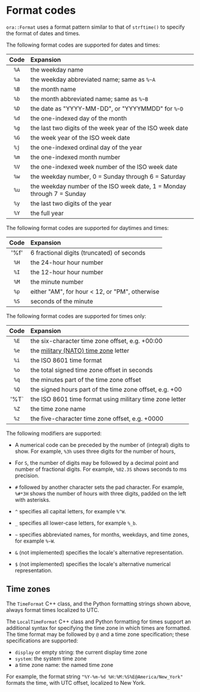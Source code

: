 # Format codes

`ora::Format` uses a format pattern similar to that of `strftime()` to specify
the format of dates and times.

The following format codes are supported for dates and times:

| Code | Expansion |
|:----:|:----------|
| `%A` | the weekday name |
| `%a` | the weekday abbreviated name; same as `%~A` |
| `%B` | the month name |
| `%b` | the month abbreviated name; same as `%~B` |
| `%D` | the date as "YYYY-MM-DD", or "YYYYMMDD" for `%~D` |
| `%d` | the one-indexed day of the month |
| `%g` | the last two digits of the week year of the ISO week date |
| `%G` | the week year of the ISO week date |
| `%j` | the one-indexed ordinal day of the year |
| `%m` | the one-indexed month number |
| `%V` | the one-indexed week number of the ISO week date |
| `%w` | the weekday number, 0 = Sunday through 6 = Saturday |
| `%u` | the weekday number of the ISO week date, 1 = Monday through 7 = Sunday |
| `%y` | the last two digits of the year |
| `%Y` | the full year |

The following format codes are supported for daytimes and times:

| Code | Expansion |
|:----:|:----------|
| '%f' | 6 fractional digits (truncated) of seconds |
| `%H` | the 24-hour hour number |
| `%I` | the 12-hour hour number |
| `%M` | the minute number |
| `%p` | either "AM", for hour < 12, or "PM", otherwise |
| `%S` | seconds of the minute |

The following format codes are supported for times only:

| Code | Expansion |
|:----:|:----------|
| `%E` | the six-character time zone offset, e.g. +00:00 |
| `%e` | the [military (NATO) time zone](https://en.wikipedia.org/wiki/List_of_military_time_zones) letter |
| `%i` | the ISO 8601 time format |
| `%o` | the total signed time zone offset in seconds |
| `%q` | the minutes part of the time zone offset |
| `%Q` | the signed hours part of the time zone offset, e.g. +00 |
| '%T` | the ISO 8601 time format using military time zone letter |
| `%Z` | the time zone name |
| `%z` | the five-character time zone offset, e.g. +0000 |

The following modifiers are supported:

- A numerical code can be preceded by the number of (integral) digits to show.
  For example, `%3h` uses three digits for the number of hours,

- For `S`, the number of digits may be followed by a decimal point and number
  of fractional digits.  For example, `%02.3S` shows seconds to ms precision.

- `#` followed by another character sets the pad character.  For example,
  `%#*3H` shows the number of hours with three digits, padded on the left with
  asterisks.

- `^` specifies all capital letters, for example `%^W`.

- `_` specifies all lower-case letters, for example `%_b`.

- `~` specifies abbreviated names, for months, weekdays, and time zones, for
   example `%~W`.

- `&` (not implemented) specifies the locale's alternative representation.

- `$` (not implemented) specifies the locale's alternative numerical
  representation.


## Time zones

The `TimeFormat` C++ class, and the Python formatting strings shown above,
always format times localized to UTC.

The `LocalTimeFormat` C++ class and Python formatting for times support an
additional syntax for specifying the time zone in which times are formatted.
The time format may be followed by `@` and a time zone specification; these
specifications are supported:

- `display` or empty string: the current display time zone
- `system`: the system time zone
- a time zone name: the named time zone

For example, the format string `"%Y-%m-%d %H:%M:%S%E@America/New_York"` formats
the time, with UTC offset, localized to New York.

